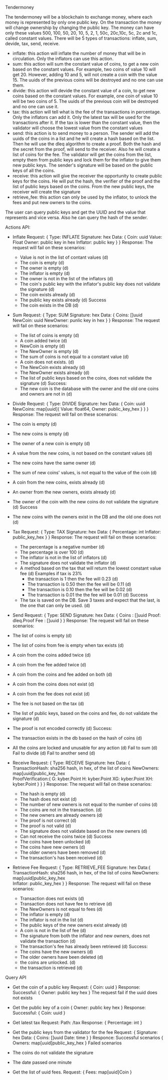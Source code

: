 Tendermoney

The tendermoney will be a blockchain to exchange money, where each money is represented by only one public key.
On the transaction the money will change ownership by changing the public key.
The money can have only these values 500, 100, 50, 20, 10, 5, 2, 1, 50c, 20c,10c, 5c, 2c and 1c, called constant values.
There will be 5 types of transactions: inflate, sum, devide, tax, send, receive.
- inflate: this action will inflate the number of money that will be in circulation.
  Only the inflators can use this action.
- sum: this action will sum the constant value of coins, to get a new coin based on the constant values.
  For example, two coins of value 10 will get 20. However, adding 10 and 5, will not create a coin with the value 15.
  The uuids of the previous coins will be destroyed and no one can use them.
- divide: this action will devide the constant value of a coin, to get new coins based on the constant values.
  For example, one coin of value 10 will be two coins of 5.
  The uuids of the previous coin will be destroyed and no one can use it.
- tax: this action will tell what is the fee of the transactions in percentage.
  Only the inflators can add it. 
  Only the latest tax will be used for the transactions after it.
  If the tax is lower than the constant value, then the validator will choose the lowest value from the constant values
- send: this action is to send money to a person.
  The sender will add the uuids of the coins in a list and he will create a hash based on the list.
  Then he will use the dleq algorithm to create a proof.
  Both the hash and the secret from the proof, will send to the receiver.
  Also he will create a list of coins for the fee.
  The validator will get the coins from the list, empty them from public keys and lock them for the inflator to give them new public keys.
  The sender's signature will be based on the public keys of all the coins.
- receive: this action will give the receiver the opportunity to create public keys for the coins.
  He will put the hash, the verifier of the proof and the list of public keys based on the coins. 
  From the new public keys, the receiver will create the signature
- retrieve_fee: this action can only be used by the inflator, to unlock the fees and put new owners to the coins.

The user can query public keys and get the UUID and the value that represents and vice versa.
Also he can query the hash of the sender.



Actions API:

- Inflate
Request:
{
    Type: INFLATE
    Signature: hex
    Data: {
        Coin: uuid
        Value: Float
        Owner: public key in hex
        Inflator: public key
    }
}
Response:
  The request will fail on these scenarios:
  - Value is not in the list of contant values (d)
  - The coin is empty (d)
  - The owner is empty (d)
  - The inflator is empty (d)
  - The owner is not in the list of the inflators (d)
  - The coin's public key with the inflator's public key does not validate the signature (d)
  - The coin exists already (d)
  - The public key exists already (d)
  Success
  - The coin exists in the DB (d)

- Sum
Request:
{
    Type: SUM
    Signature: hex
    Data: {
        Coins: []uuid 
        NewCoin: uuid
        NewOwner: punlic key in hex
    }
}
Response:
  The request will fail on these scenarios:
  - The list of coins is empty (d)
  - A coin added twice (d)
  - NewCoin is empty (d)
  - The NewOwner is empty (d)
  - The sum of coins is not equal to a constant value (d)
  - A coin does not exists. (d)
  - The NewCoin exists already (d)
  - The NewOwner exists already (d)
  - The list of public keys based on the coins, does not validate the signature (d)
  Success:
  - The new coin is the database with the owner and the old one coins and owners are not in (d)

- Divide
Request:
{
    Type: DIVIDE
    Signature: hex
    Data: {
        Coin: uuid 
        NewCoins: map[uuid]{ Value: float64, Owner: public_key_hex }
    }
}
Response:
 The request will fail on these scenarios:
 - The coin is empty (d)
 - The new coins is empty (d)
 - The owner of a new coin is empty (d)
 - A value from the new coins, is not based on the constant values (d)
 - The new coins have the same owner (d)
 - The sum of new coins' values, is not equal to the value of the coin (d)
 - A coin from the new coins, exists already (d)
 - An owner from the new owners, exists already (d) 
 - The owner of the coin with the new coins do not validate the signature (d)
 Success
 - The new coins with the owners exist in the DB and the old one does not (d)

- Tax
Request:
{
    Type: TAX
    Signature: hex
    Data: {
        Percentage: int
        Inflator: public_key_hex
    }
}
Response:
  The request will fail on these scenarios:
  - The percentage is a negative number (d)
  - The percentage is over 100 (d)
  - The inflator is not in the list of inflators (d)
  - The signature does not validate the inflator (d)
  - A method based on the tax that will return the lowest constant value fee (d)
    Examples if tax is 23%
    - the transaction is 1 then the fee will 0.23 (d)
    - The transaction is 0.50 then the fee will be 0.11 (d)
    - The transaction is 0.10 then the fee will be 0.02 (d)
    - The transaction is 0.01 the the fee will be 0.01 (d)
  Success
  - The tax is saved on the DB. Save 3 taxes and expect that the last, is the one that can only be used. (d)


- Send
Request:
{
    Type: SEND
    Signature: hex
    Data: {
        Coins : []uuid
        Proof:  dleq.Proof
        Fee : []uuid 
    }
}
Response:
 The request will fail on these scenarios:
 - The list of coins is empty (d)
 - The list of coins from fee is empty when tax exists (d)
 - A coin from the coins added twice (d)
 - A coin from the fee added twice (d)
 - A coin from the coins and fee added on both (d)
 - A coin from the coins does not exist (d)
 - A coin from the fee does not exist (d)
 - The fee is not based on the tax  (d)
 - The list of public keys, based on the coins and fee, do not validate the signature (d)
 - The proof is not encoded correctly (d)
 Success:
 - The transaction exists in the db based on the hash of coins (d)
 - All the coins are locked and unusable for any action (d)
   Fail to sum (d)
   Fail to divide (d) 
   Fail to another send (d)


- Receive
Request:
{
    Type: RECEIVE
    Signature: hex
    Data: {
        TransactionHash: sha256 hash, in hex, of the list of coins
        NewOwners: map[uuid]public_key_hex  
        ProofVerification:{
            G: kyber.Point
            H: kyber.Point
            XG: kyber.Point
            XH: kyber.Point
        }
    }
}
Response:
  The request will fail on these scenarios:
  - The hash is empty (d)
  - The hash does not exist (d)
  - The number of new owners is not equal to the number of coins (d)
  - The coins are not in the transaction. (d)
  - The new owners are already owners (d)
  - The proof is not correct (d)
  - The proof is not valid (d)
  - The signature does not validate based on the new owners (d)
  - Can not receive the coins twice (d)
  Success
  - The coins have been unlocked (d)
  - The coins have new owners (d)
  - The older owners have been removed (d)
  - The transaction's has been received (d)

- Retrieve Fee
Request:
{
  Type: RETRIEVE_FEE
  Signature: hex
  Data:{
    TransactionHash: sha256 hash, in hex, of the list of coins
    NewOwners: map[uuid]public_key_hex  
    Inflator: public_key_hex
  }
}
Response:
  The request will fail on these scenarios:
  - Transaction does not exists (d)
  - Transaction does not have fee to retrieve (d)
  - The NewOwners is not equal to fees (d)
  - The inflator is empty (d)
  - The inflator is not in the list (d)
  - The public keys of the new owners exist already (d)
  - A coin is not in the list of fee (d)
  - The signature from both the inflator and new owners, does not validate the transaction (d)
  - The transaction's fee has already been retrieved (d)
  Success:
  - The coins have the new owners (d)
  - The older owners have been deleted (d)
  - the coins are unlocked. (d)
  - the transaction is retrieved (d)


Query API

- Get the coin of a public key
Request:
{
    Coin: uuid
}
Response:
  Successful:
{
    Owner: public key hex
}
The request fail if the uuid does not exists

- Get the public key of a coin
{
    Owner: public key hex
}
Response:
  Successful:
{
    Coin: uuid
}

- Get latest tax
Request:
Path: /tax
Response:
{
    Percentage: int
}

- Get the public keys from the validator for the fee
Request:
{
    Signature: hex
    Data: {
        Coins: []uuid
        Date: time
    }
}
Responce:
Successful scenarios
{
  Owners: map[uuid]public_key_hex
}
Failed scenarios
 - The coins do not validate the signature
 - The date passed one minute


- Get the list of uuid fees.
Request:
{
    Fees: map[uuid]Coin
}